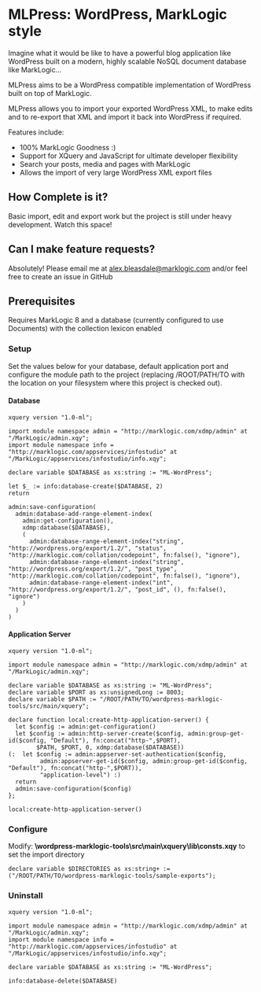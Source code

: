 # MLPress: WordPress, MarkLogic style

Imagine what it would be like to have a powerful blog application like WordPress built on a modern, highly scalable NoSQL document database like MarkLogic... 

MLPress aims to be a WordPress compatible implementation of WordPress built on top of MarkLogic.  

MLPress allows you to import your exported WordPress XML, to make edits and to re-export that XML and import it back into WordPress if required.

Features include:
- 100% MarkLogic Goodness :)
- Support for XQuery and JavaScript for ultimate developer flexibility
- Search your posts, media and pages with MarkLogic
- Allows the import of very large WordPress XML export files  

## How Complete is it? ##
Basic import, edit and export work but the project is still under heavy development.  Watch this space!

## Can I make feature requests? ##
Absolutely! Please email me at alex.bleasdale@marklogic.com and/or feel free to create an issue in GitHub

## Prerequisites ##
Requires MarkLogic 8 and a database (currently configured to use Documents) with the collection lexicon enabled

### Setup ###

Set the values below for your database, default application port and configure the module path to the project (replacing /ROOT/PATH/TO with the location on your filesystem where this project is checked out). 

#### Database ####

```xquery
xquery version "1.0-ml";

import module namespace admin = "http://marklogic.com/xdmp/admin" at "/MarkLogic/admin.xqy";
import module namespace info = "http://marklogic.com/appservices/infostudio" at "/MarkLogic/appservices/infostudio/info.xqy";

declare variable $DATABASE as xs:string := "ML-WordPress";

let $_ := info:database-create($DATABASE, 2)
return

admin:save-configuration(
  admin:database-add-range-element-index( 
    admin:get-configuration(), 
    xdmp:database($DATABASE), 
    (
      admin:database-range-element-index("string", "http://wordpress.org/export/1.2/", "status", "http://marklogic.com/collation/codepoint", fn:false(), "ignore"),
      admin:database-range-element-index("string", "http://wordpress.org/export/1.2/", "post_type", "http://marklogic.com/collation/codepoint", fn:false(), "ignore"),
      admin:database-range-element-index("int", "http://wordpress.org/export/1.2/", "post_id", (), fn:false(), "ignore")
    )
  )
)

```
#### Application Server ####

```xquery
xquery version "1.0-ml";

import module namespace admin = "http://marklogic.com/xdmp/admin" at "/MarkLogic/admin.xqy";

declare variable $DATABASE as xs:string := "ML-WordPress";
declare variable $PORT as xs:unsignedLong := 8003;
declare variable $PATH := "/ROOT/PATH/TO/wordpress-marklogic-tools/src/main/xquery";

declare function local:create-http-application-server() {
  let $config := admin:get-configuration()
  let $config := admin:http-server-create($config, admin:group-get-id($config, "Default"), fn:concat("http-",$PORT),
        $PATH, $PORT, 0, xdmp:database($DATABASE))
(:  let $config := admin:appserver-set-authentication($config,
         admin:appserver-get-id($config, admin:group-get-id($config, "Default"), fn:concat("http-",$PORT)),
         "application-level") :)
  return
  admin:save-configuration($config)
};

local:create-http-application-server()

```

### Configure ###

Modify: **\wordpress-marklogic-tools\src\main\xquery\lib\consts.xqy** to set the import directory

```xquery
declare variable $DIRECTORIES as xs:string+ := ("/ROOT/PATH/TO/wordpress-marklogic-tools/sample-exports");
```

### Uninstall ###

```xquery
xquery version "1.0-ml";

import module namespace admin = "http://marklogic.com/xdmp/admin" at "/MarkLogic/admin.xqy";
import module namespace info = "http://marklogic.com/appservices/infostudio" at "/MarkLogic/appservices/infostudio/info.xqy";

declare variable $DATABASE as xs:string := "ML-WordPress";

info:database-delete($DATABASE)

```